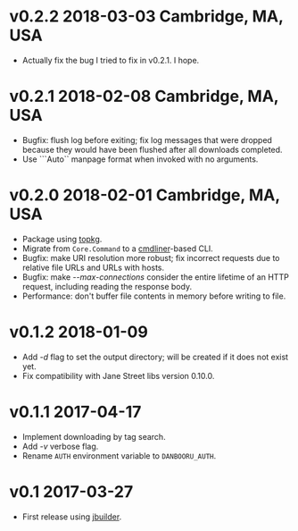 # v0.2.2 2018-03-03 Cambridge, MA, USA

- Actually fix the bug I tried to fix in v0.2.1. I hope.

# v0.2.1 2018-02-08 Cambridge, MA, USA

- Bugfix: flush log before exiting; fix log messages that were dropped because
  they would have been flushed after all downloads completed.
- Use ```Auto`` manpage format when invoked with no arguments.

# v0.2.0 2018-02-01 Cambridge, MA, USA

- Package using [topkg][topkg].
- Migrate from `Core.Command` to a [cmdliner][cmdliner]-based CLI.
- Bugfix: make URI resolution more robust; fix incorrect requests due to
  relative file URLs and URLs with hosts.
- Bugfix: make _--max-connections_ consider the entire lifetime of an HTTP
  request, including reading the response body.
- Performance: don't buffer file contents in memory before writing to file.

# v0.1.2 2018-01-09

- Add _-d_ flag to set the output directory; will be created if it does not
  exist yet.
- Fix compatibility with Jane Street libs version 0.10.0.

# v0.1.1 2017-04-17

- Implement downloading by tag search.
- Add _-v_ verbose flag.
- Rename `AUTH` environment variable to `DANBOORU_AUTH`.

# v0.1 2017-03-27

- First release using [jbuilder][jbuilder].

[cmdliner]: https://github.com/dbuenzli/cmdliner
[jbuilder]: https://github.com/ocaml/dune
[topkg]: https://github.com/dbuenzli/topkg
